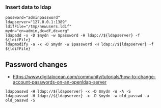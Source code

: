 ### Insert data to ldap
```
password="adminpassword"
ldapserver="127.0.0.1:1389"
ldifFile="/tmp/newusers.ldif"
mydn="cn=admin,dc=df,dc=org"
ldapadd -x -D $mydn -w $password -H ldap://${ldapserver} -f ${ldifFile}
ldapmodify -a -x -D $mydn -w $password -H ldap://${ldapserver} -f ${ldifFile}
```


## Password changes
- https://www.digitalocean.com/community/tutorials/how-to-change-account-passwords-on-an-openldap-server

```
ldappasswd -H ldap://${ldapserver} -x -D $mydn -W -A -S
ldappasswd -H ldap://${ldapserver} -x -D $mydn -w old_passwd -a old_passwd -S
```
